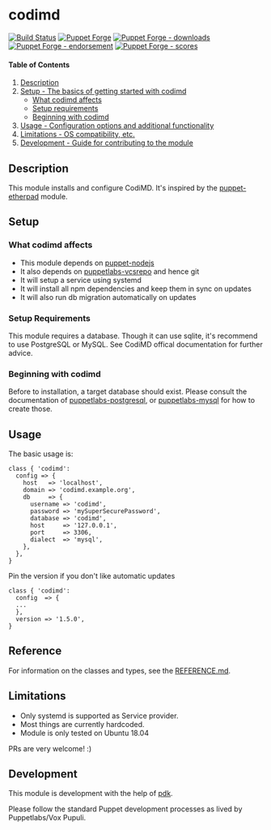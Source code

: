 # codimd

[![Build Status](https://travis-ci.com/baurmatt/puppet-codimd.svg?branch=master)](https://travis-ci.com/baurmatt/puppet-codimd)
[![Puppet Forge](https://img.shields.io/puppetforge/v/baurmatt/codimd.svg)](https://forge.puppetlabs.com/baurmatt/codimd)
[![Puppet Forge - downloads](https://img.shields.io/puppetforge/dt/baurmatt/codimd.svg)](https://forge.puppetlabs.com/baurmatt/codimd)
[![Puppet Forge - endorsement](https://img.shields.io/puppetforge/e/baurmatt/codimd.svg)](https://forge.puppetlabs.com/baurmatt/codimd)
[![Puppet Forge - scores](https://img.shields.io/puppetforge/f/baurmatt/codimd.svg)](https://forge.puppetlabs.com/baurmatt/codimd)

#### Table of Contents

1. [Description](#description)
2. [Setup - The basics of getting started with codimd](#setup)
    * [What codimd affects](#what-codimd-affects)
    * [Setup requirements](#setup-requirements)
    * [Beginning with codimd](#beginning-with-codimd)
3. [Usage - Configuration options and additional functionality](#usage)
4. [Limitations - OS compatibility, etc.](#limitations)
5. [Development - Guide for contributing to the module](#development)

## Description

This module installs and configure CodiMD. It's inspired by the [puppet-etherpad](https://forge.puppetlabs.com/puppet/etherpad) module.

## Setup

### What codimd affects

 * This module depends on [puppet-nodejs](https://forge.puppetlabs.com/puppet/nodejs)
 * It also depends on [puppetlabs-vcsrepo](https://forge.puppetlabs.com/puppetlabs/vcsrepo) and hence git
 * It will setup a service using systemd
 * It will install all npm dependencies and keep them in sync on updates
 * It will also run db migration automatically on updates

### Setup Requirements

This module requires a database. Though it can use sqlite, it's recommend to use PostgreSQL or MySQL. See CodiMD offical documentation for further advice.

### Beginning with codimd

Before to installation, a target database should exist. Please consult the
documentation of
[puppetlabs-postgresql](https://forge.puppetlabs.com/puppetlabs/postgresql), or
[puppetlabs-mysql](https://forge.puppetlabs.com/puppetlabs/mysql) for how to
create those.

## Usage

The basic usage is:

```puppet
class { 'codimd':
  config => {
    host   => 'localhost',
    domain => 'codimd.example.org',
    db     => {
      username => 'codimd',
      password => 'mySuperSecurePassword',
      database => 'codimd',
      host     => '127.0.0.1',
      port     => 3306,
      dialect  => 'mysql',
    },
  },
}
```

Pin the version if you don't like automatic updates

```puppet
class { 'codimd':
  config  => {
  ...
  },
  version => '1.5.0',
}
```

## Reference

For information on the classes and types, see the [REFERENCE.md](https://github.com/puppetlabs/puppetlabs-stdlib/blob/master/REFERENCE.md).

## Limitations

* Only systemd is supported as Service provider.
* Most things are currently hardcoded.
* Module is only tested on Ubuntu 18.04

PRs are very welcome! :)

## Development

This module is development with the help of [pdk](https://puppet.com/docs/pdk/1.x/pdk.html).

Please follow the standard Puppet development processes as lived by Puppetlabs/Vox Pupuli.

